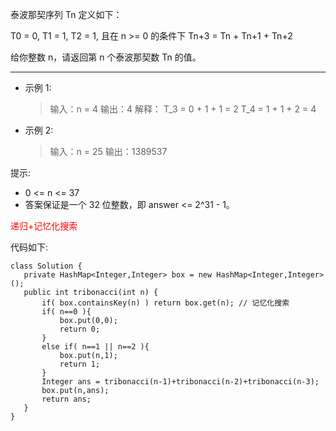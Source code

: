 
泰波那契序列 Tn 定义如下： 

T0 = 0, T1 = 1, T2 = 1, 且在 n >= 0 的条件下 Tn+3 = Tn + Tn+1 + Tn+2

给你整数 n，请返回第 n 个泰波那契数 Tn 的值。


---
* 示例 1:

  >输入：n = 4
  输出：4
  解释：
  T_3 = 0 + 1 + 1 = 2
  T_4 = 1 + 1 + 2 = 4


* 示例 2:

  >输入：n = 25
  输出：1389537


 提示:
  * 0 <= n <= 37
  * 答案保证是一个 32 位整数，即 answer <= 2^31 - 1。


 <font color=red>递归+记忆化搜索</font>
 
 代码如下:
 ```
 class Solution {
    private HashMap<Integer,Integer> box = new HashMap<Integer,Integer>();
    public int tribonacci(int n) {
        if( box.containsKey(n) ) return box.get(n); // 记忆化搜索
        if( n==0 ){
            box.put(0,0);
            return 0;
        } 
        else if( n==1 || n==2 ){
            box.put(n,1);
            return 1;
        } 
        Integer ans = tribonacci(n-1)+tribonacci(n-2)+tribonacci(n-3);
        box.put(n,ans);
        return ans;
    }
}
 ```


